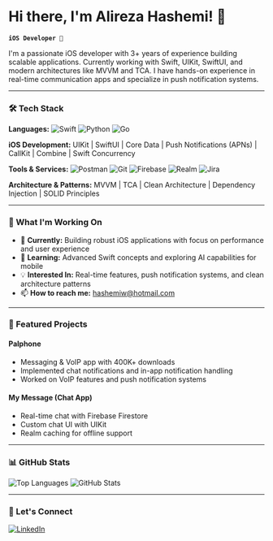 # Hi there, I'm Alireza Hashemi! 👋

**`iOS Developer `**

I'm a passionate iOS developer with 3+ years of experience building scalable applications. Currently working with Swift, UIKit, SwiftUI, and modern architectures like MVVM and TCA. I have hands-on experience in real-time communication apps and specialize in push notification systems.

---

### 🛠️ Tech Stack

**Languages:** 
![Swift](https://img.shields.io/badge/Swift-F54A2A?style=for-the-badge&logo=swift&logoColor=white)
![Python](https://img.shields.io/badge/Python-3776AB?style=for-the-badge&logo=python&logoColor=white)
![Go](https://img.shields.io/badge/Go-00ADD8?style=for-the-badge&logo=go&logoColor=white)

**iOS Development:**
UIKit | SwiftUI | Core Data | Push Notifications (APNs) | CallKit | Combine | Swift Concurrency

**Tools & Services:**
![Postman](https://img.shields.io/badge/Postman-FF6C37?style=for-the-badge&logo=postman&logoColor=white)
![Git](https://img.shields.io/badge/Git-F05032?style=for-the-badge&logo=git&logoColor=white)
![Firebase](https://img.shields.io/badge/Firebase-FFCA28?style=for-the-badge&logo=firebase&logoColor=black)
![Realm](https://img.shields.io/badge/Realm-39477F?style=for-the-badge&logo=realm&logoColor=white)
![Jira](https://img.shields.io/badge/Jira-0052CC?style=for-the-badge&logo=jira&logoColor=white)

**Architecture & Patterns:**
MVVM | TCA | Clean Architecture | Dependency Injection | SOLID Principles

---

### 💼 What I'm Working On

- 🔭 **Currently:** Building robust iOS applications with focus on performance and user experience
- 🌱 **Learning:** Advanced Swift concepts and exploring AI capabilities for mobile
- 💡 **Interested In:** Real-time features, push notification systems, and clean architecture patterns
- 📫 **How to reach me:** hashemiw@hotmail.com

---

### 🚀 Featured Projects

#### Palphone
- Messaging & VoIP app with 400K+ downloads
- Implemented chat notifications and in-app notification handling
- Worked on VoIP features and push notification systems

#### My Message (Chat App)
- Real-time chat with Firebase Firestore
- Custom chat UI with UIKit
- Realm caching for offline support

---

### 📊 GitHub Stats

![Top Languages](https://github-readme-stats.vercel.app/api/top-langs/?username=hashemiw&layout=compact&theme=default)
![GitHub Stats](https://github-readme-stats.vercel.app/api?username=hashemiw&show_icons=true&theme=default)

---

### 🤝 Let's Connect

[![LinkedIn](https://img.shields.io/badge/LinkedIn-0077B5?style=for-the-badge&logo=linkedin&logoColor=white)](www.linkedin.com/in/hashemiwx)
